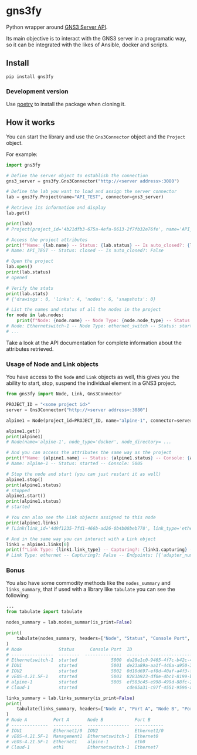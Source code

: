 # gns3fy
Python wrapper around [GNS3 Server API](http://api.gns3.net/en/2.2/index.html).

Its main objective is to interact with the GNS3 server in a programatic way, so it can be integrated with the likes of Ansible, docker and scripts.

## Install

```
pip install gns3fy
```

### Development version

Use [poetry](https://github.com/sdispater/poetry) to install the package when cloning it.

## How it works

You can start the library and use the `Gns3Connector` object and the `Project` object.

For example:

```python
import gns3fy

# Define the server object to establish the connection
gns3_server = gns3fy.Gns3Connector("http://<server address>:3080")

# Define the lab you want to load and assign the server connector
lab = gns3fy.Project(name="API_TEST", connector=gns3_server)

# Retrieve its information and display
lab.get()

print(lab)
# Project(project_id='4b21dfb3-675a-4efa-8613-2f7fb32e76fe', name='API_TEST', status='opened', ...

# Access the project attributes
print(f"Name: {lab.name} -- Status: {lab.status} -- Is auto_closed?: {lab.auto_close}")
# Name: API_TEST -- Status: closed -- Is auto_closed?: False

# Open the project
lab.open()
print(lab.status)
# opened

# Verify the stats
print(lab.stats)
# {'drawings': 0, 'links': 4, 'nodes': 6, 'snapshots': 0}

# List the names and status of all the nodes in the project
for node in lab.nodes:
    print(f"Node: {node.name} -- Node Type: {node.node_type} -- Status: {node.status}")
# Node: Ethernetswitch-1 -- Node Type: ethernet_switch -- Status: started
# ...
```

Take a look at the API documentation for complete information about the attributes retrieved.

### Usage of Node and Link objects

You have access to the `Node` and `Link` objects as well, this gives you the ability to start, stop, suspend the individual element in a GNS3 project.

```python
from gns3fy import Node, Link, Gns3Connector

PROJECT_ID = "<some project id>"
server = Gns3Connector("http://<server address>:3080")

alpine1 = Node(project_id=PROJECT_ID, name="alpine-1", connector=server)

alpine1.get()
print(alpine1)
# Node(name='alpine-1', node_type='docker', node_directory= ...

# And you can access the attributes the same way as the project
print(f"Name: {alpine1.name} -- Status: {alpine1.status} -- Console: {alpine1.console}")
# Name: alpine-1 -- Status: started -- Console: 5005

# Stop the node and start (you can just restart it as well)
alpine1.stop()
print(alpine1.status)
# stopped
alpine1.start()
print(alpine1.status)
# started

# You can also see the Link objects assigned to this node
print(alpine1.links)
# [Link(link_id='4d9f1235-7fd1-466b-ad26-0b4b08beb778', link_type='ethernet', ....

# And in the same way you can interact with a Link object
link1 = alpine1.links[0]
print(f"Link Type: {link1.link_type} -- Capturing?: {link1.capturing} -- Endpoints: {link1.nodes}")
# Link Type: ethernet -- Capturing?: False -- Endpoints: [{'adapter_number': 2, ...
```

### Bonus

You also have some commodity methods like the `nodes_summary` and `links_summary`, that if used with a library like `tabulate` you can see the following:

```python
...
from tabulate import tabulate

nodes_summary = lab.nodes_summar(is_print=False)

print(
    tabulate(nodes_summary, headers=["Node", "Status", "Console Port", "ID"])
)
# Node              Status      Console Port  ID
# ----------------  --------  --------------  ------------------------------------
# Ethernetswitch-1  started             5000  da28e1c0-9465-4f7c-b42c-49b2f4e1c64d
# IOU1              started             5001  de23a89a-aa1f-446a-a950-31d4bf98653c
# IOU2              started             5002  0d10d697-ef8d-40af-a4f3-fafe71f5458b
# vEOS-4.21.5F-1    started             5003  8283b923-df0e-4bc1-8199-be6fea40f500
# alpine-1          started             5005  ef503c45-e998-499d-88fc-2765614b313e
# Cloud-1           started                   cde85a31-c97f-4551-9596-a3ed12c08498

links_summary = lab.links_summary(is_print=False)
print(
    tabulate(links_summary, headers=["Node A", "Port A", "Node B", "Port B"])
)
# Node A          Port A       Node B            Port B
# --------------  -----------  ----------------  -----------
# IOU1            Ethernet1/0  IOU2              Ethernet1/0
# vEOS-4.21.5F-1  Management1  Ethernetswitch-1  Ethernet0
# vEOS-4.21.5F-1  Ethernet1    alpine-1          eth0
# Cloud-1         eth1         Ethernetswitch-1  Ethernet7
```
